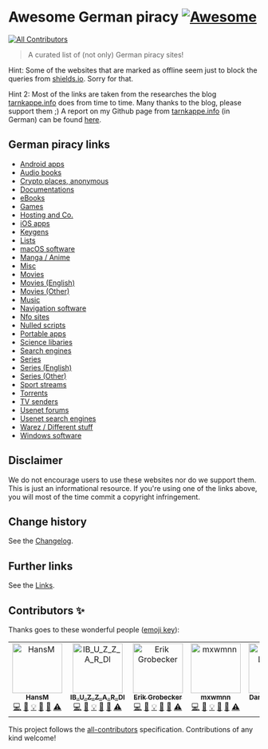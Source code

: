 # Awesome German piracy [![Awesome](https://awesome.re/badge.svg)](https://awesome.re)
<!-- ALL-CONTRIBUTORS-BADGE:START - Do not remove or modify this section -->
[![All Contributors](https://img.shields.io/badge/all_contributors-7-orange.svg?style=flat-square)](#contributors-)
<!-- ALL-CONTRIBUTORS-BADGE:END -->

> A curated list of (not only) German piracy sites!

Hint: Some of the websites that are marked as offline seem just to block the queries from [shields.io](https://shields.io/). Sorry for that.

Hint 2: Most of the links are taken from the researches the blog [tarnkappe.info](https://tarnkappe.info) does from time to time. Many thanks to the blog, please support them ;)
A report on my Github page from [tarnkappe.info](https://tarnkappe.info) (in German) can be found [here](https://tarnkappe.info/lesetipps/lesetipps-piraten-links-voraus-und-richtig-fieses-user-tracking-213504.html).

## German piracy links

* [Android apps](./Pages/AndroidApps.md)
* [Audio books](./Pages/AudioBooks.md)
* [Crypto places, anonymous](./Pages/CryptoPlaces.md)
* [Documentations](./Pages/Documentations.md)
* [eBooks](./Pages/eBooks.md)
* [Games](./Pages/Games.md)
* [Hosting and Co.](./Pages/Hosting.md)
* [iOS apps](./Pages/iOSApps.md)
* [Keygens](./Pages/Keygens.md)
* [Lists](./Pages/Lists.md)
* [macOS software](./Pages/macOsSoftware.md)
* [Manga / Anime](./Pages/MangaAnime.md)
* [Misc](./Pages/Misc.md)
* [Movies](./Pages/Movies.md)
* [Movies (English)](./Pages/Movies_English.md)
* [Movies (Other)](./Pages/Movies_Other.md)
* [Music](./Pages/Music.md)
* [Navigation software](./Pages/NavigationSoftware.md)
* [Nfo sites](./Pages/Nfo.md)
* [Nulled scripts](./Pages/NulledScripts.md)
* [Portable apps](./Pages/PortableApps.md)
* [Science libaries](./Pages/ScienceLibaries.md)
* [Search engines](./Pages/SearchEngines.md)
* [Series](./Pages/Series.md)
* [Series (English)](./Pages/Series_English.md)
* [Series (Other)](./Pages/Series_Other.md)
* [Sport streams](./Pages/SportStreams.md)
* [Torrents](./Pages/Torrents.md)
* [TV senders](./Pages/TvSenders.md)
* [Usenet forums](./Pages/UsenetForums.md)
* [Usenet search engines](./Pages/UsenetSearchEngines.md)
* [Warez / Different stuff](./Pages/Warez.md)
* [Windows software](./Pages/WindowsSoftware.md)

## Disclaimer

We do not encourage users to use these websites nor do we support them. This is just an informational resource. If you're using one of the links above, you will most of the time commit a copyright infringement.

Change history
--------------

See the [Changelog](https://github.com/SeppPenner/awesome-german-piracy/blob/master/Changelog.md).

## Further links

See the [Links](https://github.com/SeppPenner/awesome-german-piracy/blob/master/Links.md).

## Contributors ✨

Thanks goes to these wonderful people ([emoji key](https://allcontributors.org/docs/en/emoji-key)):
<!-- ALL-CONTRIBUTORS-LIST:START - Do not remove or modify this section -->
<!-- prettier-ignore-start -->
<!-- markdownlint-disable -->
<table>
  <tbody>
    <tr>
      <td align="center" valign="top" width="14.28%"><a href="https://franzhuber23.blogspot.de/"><img src="https://avatars.githubusercontent.com/u/9639361?v=4?s=100" width="100px;" alt="HansM"/><br /><sub><b>HansM</b></sub></a><br /><a href="https://github.com/SeppPenner/awesome-german-piracy/commits?author=SeppPenner" title="Code">💻</a> <a href="https://github.com/SeppPenner/awesome-german-piracy/commits?author=SeppPenner" title="Documentation">📖</a> <a href="#example-SeppPenner" title="Examples">💡</a> <a href="#maintenance-SeppPenner" title="Maintenance">🚧</a> <a href="#projectManagement-SeppPenner" title="Project Management">📆</a> <a href="https://github.com/SeppPenner/awesome-german-piracy/commits?author=SeppPenner" title="Tests">⚠️</a></td>
      <td align="center" valign="top" width="14.28%"><a href="https://t.me/illegal_services_forum"><img src="https://avatars.githubusercontent.com/u/62464560?v=4?s=100" width="100px;" alt="IB_U_Z_Z_A_R_Dl"/><br /><sub><b>IB_U_Z_Z_A_R_Dl</b></sub></a><br /><a href="https://github.com/SeppPenner/awesome-german-piracy/commits?author=Illegal-Services" title="Code">💻</a> <a href="https://github.com/SeppPenner/awesome-german-piracy/commits?author=Illegal-Services" title="Documentation">📖</a> <a href="#example-Illegal-Services" title="Examples">💡</a> <a href="#maintenance-Illegal-Services" title="Maintenance">🚧</a> <a href="#projectManagement-Illegal-Services" title="Project Management">📆</a> <a href="https://github.com/SeppPenner/awesome-german-piracy/commits?author=Illegal-Services" title="Tests">⚠️</a></td>
      <td align="center" valign="top" width="14.28%"><a href="https://github.com/Marethyu9999"><img src="https://avatars.githubusercontent.com/u/66386137?v=4?s=100" width="100px;" alt="Erik Grobecker"/><br /><sub><b>Erik Grobecker</b></sub></a><br /><a href="https://github.com/SeppPenner/awesome-german-piracy/commits?author=Marethyu9999" title="Code">💻</a> <a href="https://github.com/SeppPenner/awesome-german-piracy/commits?author=Marethyu9999" title="Documentation">📖</a> <a href="#example-Marethyu9999" title="Examples">💡</a> <a href="#maintenance-Marethyu9999" title="Maintenance">🚧</a> <a href="#projectManagement-Marethyu9999" title="Project Management">📆</a> <a href="https://github.com/SeppPenner/awesome-german-piracy/commits?author=Marethyu9999" title="Tests">⚠️</a></td>
      <td align="center" valign="top" width="14.28%"><a href="https://github.com/mxwmnn"><img src="https://avatars.githubusercontent.com/u/105636539?v=4?s=100" width="100px;" alt="mxwmnn"/><br /><sub><b>mxwmnn</b></sub></a><br /><a href="https://github.com/SeppPenner/awesome-german-piracy/commits?author=mxwmnn" title="Code">💻</a> <a href="https://github.com/SeppPenner/awesome-german-piracy/commits?author=mxwmnn" title="Documentation">📖</a> <a href="#example-mxwmnn" title="Examples">💡</a> <a href="#maintenance-mxwmnn" title="Maintenance">🚧</a> <a href="#projectManagement-mxwmnn" title="Project Management">📆</a> <a href="https://github.com/SeppPenner/awesome-german-piracy/commits?author=mxwmnn" title="Tests">⚠️</a></td>
      <td align="center" valign="top" width="14.28%"><a href="http://www.lechner.io"><img src="https://avatars.githubusercontent.com/u/591317?v=4?s=100" width="100px;" alt="Daniel Lechner"/><br /><sub><b>Daniel Lechner</b></sub></a><br /><a href="https://github.com/SeppPenner/awesome-german-piracy/commits?author=lechnerio" title="Documentation">📖</a></td>
      <td align="center" valign="top" width="14.28%"><a href="https://github.com/fypNews"><img src="https://avatars.githubusercontent.com/u/124069362?v=4?s=100" width="100px;" alt="fypNews"/><br /><sub><b>fypNews</b></sub></a><br /><a href="https://github.com/SeppPenner/awesome-german-piracy/commits?author=fypNews" title="Documentation">📖</a></td>
      <td align="center" valign="top" width="14.28%"><a href="https://github.com/RickyRAV"><img src="https://avatars.githubusercontent.com/u/101335214?v=4?s=100" width="100px;" alt="Ricky"/><br /><sub><b>Ricky</b></sub></a><br /><a href="https://github.com/SeppPenner/awesome-german-piracy/commits?author=RickyRAV" title="Documentation">📖</a></td>
    </tr>
  </tbody>
</table>

<!-- markdownlint-restore -->
<!-- prettier-ignore-end -->

<!-- ALL-CONTRIBUTORS-LIST:END -->

<!-- ALL-CONTRIBUTORS-LIST:START - Do not remove or modify this section -->
<!-- prettier-ignore-start -->
<!-- markdownlint-disable -->

<!-- markdownlint-restore -->
<!-- prettier-ignore-end -->

<!-- ALL-CONTRIBUTORS-LIST:END -->

This project follows the [all-contributors](https://github.com/all-contributors/all-contributors) specification. Contributions of any kind welcome!
